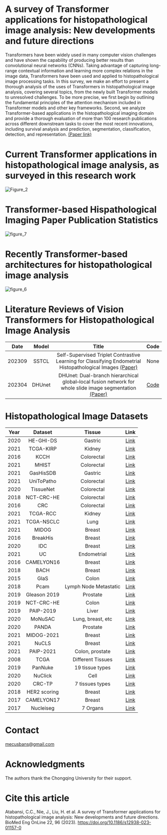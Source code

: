 # A survey of Transformer applications for histopathological image analysis: New developments and future directions

Transformers have been widely used in many computer vision challenges and have shown the capability of producing better results than convolutional neural networks (CNNs). Taking advantage of capturing long-range contextual information and learning more complex relations in the image data, Transformers have been used and applied to histopathological image processing tasks. In this survey, we make an effort to present a thorough analysis of the uses of Transformers in histopathological image analysis, covering several topics, from the newly built Transformer models to unresolved challenges. To be more precise, we first begin by outlining the fundamental principles of the attention mechanism included in Transformer models and other key frameworks. Second, we analyze Transformer-based applications in the histopathological imaging domain and provide a thorough evaluation of more than 100 research publications across different downstream tasks to cover the most recent innovations, including survival analysis and prediction, segmentation, classification, detection, and representation. [(Paper link)](https://doi.org/10.1186/s12938-023-01157-0)

# Current Transformer applications in histopathological image analysis, as surveyed in this research work

![Figure_2](https://github.com/S-domain/Survey-Paper/assets/104261511/89b626c9-cd2f-450f-b34b-03f862e03736)

# Transformer-based Hispathological Imaging Paper Publication Statistics
![figure_7](https://github.com/S-domain/Survey-Paper/assets/104261511/e9dfee3a-cc68-4cb8-aa4e-1b9ce79f0728)

# Recently Transformer-based architectures for histopathological image analysis
![figure_6](https://github.com/S-domain/Survey-Paper/assets/104261511/c8d9d41a-6d62-4b7f-a355-a670a68bbfce)

# Literature Reviews of Vision Transformers for Histopathological Image Analysis 

| Date    | Model     |Title                                                                                                                                                      | Code |
| :---:   | :---:     | :---:                                                                                                                                                     | :---:|
| 202309  | SSTCL    | Self-Supervised Triplet Contrastive Learning for Classifying Endometrial Histopathological Images [(Paper)](https://ieeexplore.ieee.org/document/10247346) | None |
| 202304 | DHUnet    | DHUnet: Dual-branch hierarchical global–local fusion network for whole slide image segmentation [(Paper)](https://doi.org/10.1016/j.bspc.2023.104976)      | [Code](https://github.com/pengsl-lab/DHUnet)|


# Histopathological Image Datasets

| Year    | Dataset     | Tissue                                                                                                                                                   | Link|
| :---:   | :---:     | :---:                                                                                                                                                     | :---:|
| 2020  | HE-GHI-DS   | Gastric | [Link](https://data.mendeley.com/datasets/thgf23xgy7/2) |  
| 2021  | TCGA-KIRP  | Kidney| [Link](https://dataset.chenli.group/) |
| 2016 | KCCH  | Colorectal | [Link](https://zenodo.org/record/53169#.Y7Gf4hpfiUk) |
| 2021  | MHIST | Colorectal | [Link](https://bmirds.github.io/MHIST/) |
| 2021  | GasHisSDB | Gastric | [Link](https://gitee.com/neuhwm/GasHisSDB) |
| 2021  | UniToPatho | Colorectal | [Link](https://ieee-dataport.org/open-access/unitopatho) |
| 2020  | TissueNet | Colorectal | [Link](https://www.drivendata.org/competitions/67/competition-cervical-biopsy/page/254/) |
| 2018  | NCT-CRC-HE| Colorectal | [Link](https://zenodo.org/record/1214456#.Y7JSaRpfiU) |
| 2016  | CRC| Colorectal | [Link](https://zenodo.org/record/53169#.Y-K8ABpfiUm) |
| 2021  | TCGA-RCC | Kidney | [Link](https://gdc.cancer.gov/) |
| 2021  | TCGA-NSCLC | Lung | [Link](https://gdc.cancer.gov/) |
| 2021  | MIDOG | Breast | [Link](https://zenodo.org/record/4643381#.Y7MWzhpfiUk) |
| 2016  | BreakHis | Breast | [Link](https://web.inf.ufpr.br/vri/databases/breast-cancer-histopathological-database-breakhis/) |
| 2020  | IDC | Breast | [Link](https://data.mendeley.com/datasets/w7jjcx7gj6/1) |
| 2021  | UC | Endometrial | [Link](https://figshare.com/articles/dataset/A_histopathological_image_dataset_for_endometrial_disease_diagnosis/7306361/2) |
| 2016  | CAMELYON16 | Breast | [Link](https://camelyon16.grand-challenge.org/Home/) |
| 2018  | BACH | Breast | [Link](https://iciar2018-challenge.grand-challenge.org/Home/) |
| 2015  | GlaS | Colon | [Link](https://warwick.ac.uk/fac/cross_fac/tia/data/glascontest) |
| 2018  | Pcam | Lymph Node Metastatic | [Link](https://github.com/basveeling/pcam) |
| 2019  | Gleason 2019 | Prostate | [Link](https://gleason2019.grand-challenge.org/Home/) |
| 2019  | NCT-CRC-HE | Colon | [Link](http://dx.doi.org/10.5281/zenodo.1214456) |
| 2019  | PAIP-2019 | Liver | [Link](https://paip2019.grand-challenge.org/Home/) |
| 2020  | MoNuSAC | Lung, breast, etc | [Link](https://monusac-2020.grand-challenge.org/Home/) |
| 2020  | PANDA | Prostate | [Link](https://www.kaggle.com/c/prostate-cancer-grade-assessment/overview) |
| 2021  | MIDOG-2021 | Breast | [Link](https://imig.science/midog/) |
| 2021  | NuCLS | Breast | [Link](https://nucls.grand-challenge.org/NuCLS) |
| 2021  | PAIP-2021 | Colon, prostate | [Link](https://paip2021.grand-challenge.org/Home/) |
| 2008  | TCGA | Different Tissues | [Link](https://gdc.cancer.gov/) |
| 2019  | PanNuke | 19 tissue types | [Link](https://jgamper.github.io/PanNukeDataset/) |
| 2020  | NuClick | Cell | [Link](https://warwick.ac.uk/fac/cross_fac/tia/data/nuclick/) |
| 2020  | CRC-TP | 7 tissues types | [Link](https://warwick.ac.uk/fac/cross_fac/tia/data/crc-tp) |
| 2018  | HER2 scoring | Breast | [Link](https://warwick.ac.uk/fac/cross_fac/tia/data/her2contest/) |
| 2017  | CAMELYON17 | Breast | [Link](https://camelyon17.grand-challenge.org/Home/) |
| 2017  | Nucleiseg | 7 Organs | [Link](https://nucleisegmentationbenchmark.weebly.com/) |



#   Contact
mecusbans@gmail.com

#   Acknowledgments
The authors thank the Chongqing University for their support.


# Cite this article
Atabansi, C.C., Nie, J., Liu, H. et al. A survey of Transformer applications for histopathological image analysis: New developments and future directions. BioMed Eng OnLine 22, 96 (2023). https://doi.org/10.1186/s12938-023-01157-0

